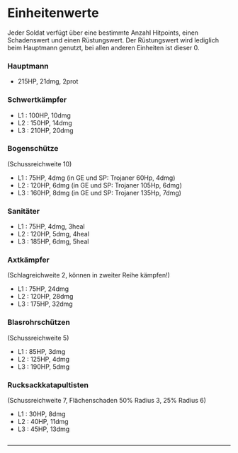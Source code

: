 # Einheitenwerte

Jeder Soldat verfügt über eine bestimmte Anzahl Hitpoints, einen Schadenswert und einen Rüstungswert. Der Rüstungswert wird lediglich beim Hauptmann genutzt, bei allen anderen Einheiten ist dieser 0.&#x20;

### **Hauptmann**

* 215HP, 21dmg, 2prot

### **Schwertkämpfer**

* L1 : 100HP, 10dmg
* L2 : 150HP, 14dmg
* L3 : 210HP, 20dmg

### **Bogenschütze**&#x20;

(Schussreichweite 10)

* L1 : 75HP, 4dmg (in GE und SP: Trojaner 60Hp, 4dmg)
* L2 : 120HP, 6dmg (in GE und SP: Trojaner 105Hp, 6dmg)
* L3 : 160HP, 8dmg (in GE und SP: Trojaner 135Hp, 7dmg)

### **Sanitäter**

* L1 : 75HP, 4dmg, 3heal
* L2 : 120HP, 5dmg, 4heal
* L3 : 185HP, 6dmg, 5heal

### **Axtkämpfer**

(Schlagreichweite 2, können in zweiter Reihe kämpfen!)

* L1 : 75HP, 24dmg
* L2 : 120HP, 28dmg
* L3 : 175HP, 32dmg

### **Blasrohrschützen**&#x20;

(Schussreichweite 5)

* L1 : 85HP, 3dmg
* L2 : 125HP, 4dmg
* L3 : 190HP, 5dmg

### **Rucksackkatapultisten**

(Schussreichweite 7, Flächenschaden 50% Radius 3, 25% Radius 6)

* L1 : 30HP, 8dmg
* L2 : 40HP, 11dmg
* L3 : 45HP, 13dmg&#x20;

<figure><img src="https://media.discordapp.net/attachments/576807103256068102/855118918545047592/unknown.png?width=248\&height=300" alt=""><figcaption></figcaption></figure>

****
